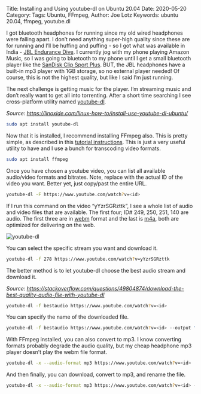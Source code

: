 

Title: Installing and Using youtube-dl on Ubuntu 20.04
Date: 2020-05-20
Category: 
Tags: Ubuntu, FFmpeg,
Author: Joe Lotz
Keywords: ubuntu 20.04, ffmpeg, youtube.dl	

I got bluetooth headphones for running since my old wired headphones were falling apart. I don’t need anything super-high quality since these are for running and I’ll be huffing and puffing - so I got what was available in India - [JBL Endurance Dive](https://in.jbl.com/JBL+Endurance+DIVE.html). I currently jog with my phone playing Amazon Music, so I was going to bluetooth to my phone until I get a small bluetooth player like the [SanDisk Clip Sport Plus](https://www.amazon.com/SanDisk-SDMX28-016G-G46K-Sport-Player-Black/dp/B01LW2F237/r). BUT, the JBL headphones have a built-in mp3 player with 1GB storage, so no external player needed! Of course, this is not the highest quality, but like I said I’m just running.

The next challenge is getting music for the player. I’m streaming music and don’t really want to get all into torrenting. After a short time searching I see cross-platform utility named [youtube-dl](https://github.com/ytdl-org/youtube-dl/blob/master/README.md). 

*Source: https://linoxide.com/linux-how-to/install-use-youtube-dl-ubuntu/*

```bash
sudo apt install youtube-dl
```

Now that it is installed, I recommend installing FFmpeg also. This is pretty simple, as described in this [tutorial instructions](https://linuxconfig.org/ubuntu-20-04-ffmpeg-installation). This is just a very useful utility to have and I use a bunch for transcoding video formats.

```bash
sudo apt install ffmpeg
```

Once you have chosen a youtube video, you can list all available audio/video formats and bitrates. Note, replace <id> with the actual ID of the video you want. Better yet, just copy/past the entire URL.

```bash
youtube-dl -F https://www.youtube.com/watch?v=<id>
```

If I run this command on the video “yYzrSGRzttk”, I see a whole list of audio and video files that are available. The first four; ID# 249, 250, 251, 140 are audio. The first three are in [webm](https://en.wikipedia.org/wiki/WebM) format and the last is [m4a](https://en.wikipedia.org/wiki/MPEG-4_Part_14#.MP4_versus_.M4A), both are optimized for delivering on the web. 

![youtube-dl](/media/joe/Working/Blog/content/images/youtube-dl.png)

You can select the specific stream you want and download it.

```bash
youtube-dl -f 278 https://www.youtube.com/watch?v=yYzrSGRzttk
```

The better method is to let youtube-dl choose the best audio stream and download it. 

*Source: https://stackoverflow.com/questions/49804874/download-the-best-quality-audio-file-with-youtube-dl*

```bash
youtube-dl -f bestaudio https://www.youtube.com/watch?v=<id>
```

You can specify the name of the downloaded file. 

```bash
youtube-dl -f bestaudio https://www.youtube.com/watch?v=<id> --output "outputName.%(ext)s"
```

With FFmpeg installed, you can also convert to mp3. I know converting formats probably degrade the audio quality, but my cheap headphone mp3 player doesn’t play the webm file format. 

```bash
youtube-dl -x --audio-format mp3 https://www.youtube.com/watch?v=<id>
```

And then finally, you can download, convert to mp3, and rename the file. 

```bash
youtube-dl -x --audio-format mp3 https://www.youtube.com/watch?v=<id> --output "outputName.%(ext)s"]
```